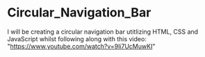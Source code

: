 # Circular_Navigation_Bar

I will be creating a circular navigation bar utitlizing HTML, CSS and JavaScript whilst following along with this video: "https://www.youtube.com/watch?v=9li7UcMuwKI"
